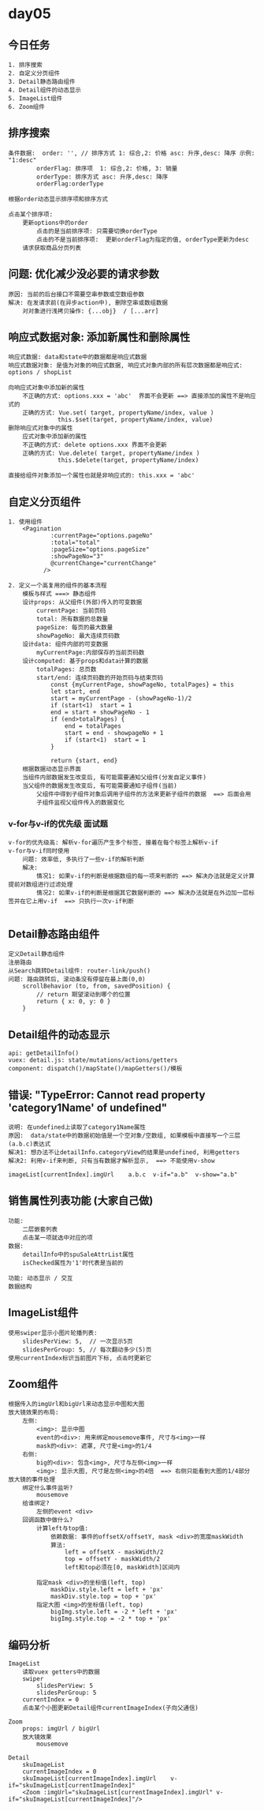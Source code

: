 # day05

## 今日任务
	1. 排序搜索 
	2. 自定义分页组件
	3. Detail静态路由组件
	4. Detail组件的动态显示
	5. ImageList组件
	6. Zoom组件



## 排序搜索

	条件数据:  order: '', // 排序方式 1: 综合,2: 价格 asc: 升序,desc: 降序 示例: "1:desc"
			orderFlag: 排序项  1: 综合,2: 价格, 3: 销量
			orderType: 排序方式 asc: 升序,desc: 降序
			orderFlag:orderType
			
	根据order动态显示排序项和排序方式
		
	点击某个排序项:
		更新options中的order
			点击的是当前排序项: 只需要切换orderType
			点击的不是当前排序项:  更新orderFlag为指定的值, orderType更新为desc
		请求获取商品分页列表



## 问题: 优化减少没必要的请求参数

	原因: 当前的后台接口不需要空串参数或空数组参数
	解决: 在发请求前(在异步action中), 删除空串或数组数据
		对对象进行浅拷贝操作: {...obj}  / [...arr]



## 响应式数据对象: 添加新属性和删除属性

	响应式数据: data和state中的数据都是响应式数据
	响应式数据对象: 是值为对象的响应式数据, 响应式对象内部的所有层次数据都是响应式: options / shopList
	
	向响应式对象中添加新的属性
		不正确的方式: options.xxx = 'abc'  界面不会更新 ==> 直接添加的属性不是响应式的
		正确的方式: Vue.set( target, propertyName/index, value )
				  this.$set(target, propertyName/index, value)
	删除响应式对象中的属性
		应式对象中添加新的属性
		不正确的方式: delete options.xxx 界面不会更新
		正确的方式: Vue.delete( target, propertyName/index )
				  this.$delete(target, propertyName/index)
				  
	直接给组件对象添加一个属性也就是非响应式的: this.xxx = 'abc' 



## 自定义分页组件

```
1. 使用组件
	<Pagination
            :currentPage="options.pageNo"
            :total="total"
            :pageSize="options.pageSize"
            :showPageNo="3"
            @currentChange="currentChange"
          />
          
2. 定义一个高复用的组件的基本流程
	模板与样式 ===> 静态组件
	设计props: 从父组件(外部)传入的可变数据
		currentPage: 当前页码
		total: 所有数据的总数量
		pageSize: 每页的最大数量
		showPageNo: 最大连续页码数
	设计data: 组件内部的可变数据
		myCurrentPage:内部保存的当前页码数
	设计computed: 基于props和data计算的数据
		totalPages: 总页数
		start/end: 连续页码数的开始页码与结束页码
			const {myCurrentPage, showPageNo, totalPages} = this
			let start, end
			start = myCurrentPage - (showPageNo-1)/2
			if (start<1)  start = 1
			end = start + showPageNo - 1
			if (end>totalPages) {
				end = totalPages
				start = end - showpageNo + 1
				if (start<1)  start = 1
			}
			
			return {start, end}
	根据数据动态显示界面
	当组件内部数据发生改变后, 有可能需要通知父组件(分发自定义事件)
	当父组件的数据发生改变后, 有可能需要通知子组件(当前)
		父组件中得到子组件对象后调用子组件的方法来更新子组件的数据  ==> 后面会用
		子组件监视父组件传入的数据变化
```




### v-for与v-if的优先级   面试题

```
v-for的优先级高: 解析v-for遍历产生多个标签, 接着在每个标签上解析v-if
v-for与v-if同时使用
	问题: 效率低, 多执行了一些v-if的解析判断
	解决: 
		情况1: 如果v-if的判断是根据数组的每一项来判断的 ==> 解决办法就是定义计算提前对数组进行过滤处理
		情况2: 如果v-if的判断是根据其它数据判断的 ==> 解决办法就是在外边加一层标签并在它上用v-if  ==> 只执行一次v-if判断


```




## Detail静态路由组件
	定义Detail静态组件
	注册路由
	从Search跳转Detail组件: router-link/push()
	问题: 路由跳转后, 滚动条没有停留在最上面(0,0)
		scrollBehavior (to, from, savedPosition) {
	    	// return 期望滚动到哪个的位置
	    	return { x: 0, y: 0 }
	  	}

## Detail组件的动态显示
	api: getDetailInfo()
	vuex: detail.js: state/mutations/actions/getters
	component: dispatch()/mapState()/mapGetters()/模板

## 错误: "TypeError: Cannot read property 'category1Name' of undefined"
	说明: 在undefined上读取了category1Name属性
	原因:  data/state中的数据初始值是一个空对象/空数组, 如果模板中直接写一个三层(a.b.c)表达式
	解决1: 想办法不让detailInfo.categoryView的结果是undefined, 利用getters
	解决2: 利用v-if来判断, 只有当有数据才解析显示,  ==> 不能使用v-show
	
	imageList[currentIndex].imgUrl    a.b.c  v-if="a.b"  v-show="a.b"

## 销售属性列表功能 (大家自己做)
	功能: 
		二层嵌套列表 
		点击某一项就选中对应的项
	数据: 
		detailInfo中的spuSaleAttrList属性
		isChecked属性为'1'时代表是当前的
	
	功能: 动态显示 / 交互
	数据结构

## ImageList组件
	使用swiper显示小图片轮播列表:
		slidesPerView: 5,  // 一次显示5页
	  	slidesPerGroup: 5, // 每次翻动多少(5)页
	使用currentIndex标识当前图片下标, 点击时更新它

## Zoom组件
	根据传入的imgUrl和bigUrl来动态显示中图和大图
	放大镜效果的布局:
		左侧:
			<img>: 显示中图
			event的<div>: 用来绑定mousemove事件, 尺寸与<img>一样
			mask的<div>: 遮罩, 尺寸是<img>的1/4
		右侧:
			big的<div>: 包含<img>, 尺寸与左侧<img>一样
			<img>: 显示大图, 尺寸是左侧<img>的4倍  ==> 右侧只能看到大图的1/4部分
	放大镜的事件处理
		绑定什么事件监听?
			mousemove
		给谁绑定?
			左侧的event <div>
		回调函数中做什么?
			计算left与top值:
				依赖数据: 事件的offsetX/offsetY, mask <div>的宽度maskWidth
				算法:
					left = offsetX - maskWidth/2
					top = offsetY - maskWidth/2
					left和top必须在[0, maskWidth]区间内
	
			指定mask <div>的坐标值(left, top)
				maskDiv.style.left = left + 'px'
				maskDiv.style.top = top + 'px'
			指定大图 <img>的坐标值(left, top)
				bigImg.style.left = -2 * left + 'px'
				bigImg.style.top = -2 * top + 'px'
## 编码分析
	ImageList
		读取vuex getters中的数据
		swiper
			slidesPerView: 5
			slidesPerGroup: 5
		currentIndex = 0
		点击某个小图更新Detail组件currentImageIndex(子向父通信)
	
	Zoom
		props: imgUrl / bigUrl
		放大镜效果
			mousemove
	
	Detail
		skuImageList
		currentImageIndex = 0
		skuImageList[currentImageIndex].imgUrl    v-if="skuImageList[currentImageIndex]"
		<Zoom :imgUrl="skuImageList[currentImageIndex].imgUrl" v-if="skuImageList[currentImageIndex]"/>